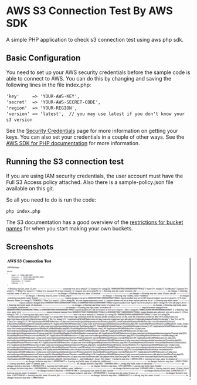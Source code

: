 # AWS S3 Connection Test By AWS SDK

A simple PHP application to check s3 connection test using aws php sdk.

## Basic Configuration

You need to set up your AWS security credentials before the sample code is able
to connect to AWS. You can do this by changing and saving the following lines in the file index.php:

	'key'     => 'YOUR-AWS-KEY',
	'secret'  => 'YOUR-AWS-SECRET-CODE',
	'region'  => 'YOUR-REGION',
	'version' => 'latest',  // you may use latest if you don't know your s3 version

See the [Security Credentials](http://aws.amazon.com/security-credentials) page
for more information on getting your keys. You can also set your credentials in
a couple of other ways. See the [AWS SDK for PHP documentation](http://docs.aws.amazon.com/aws-sdk-php/v3/guide/guide/credentials.html)
for more information.

## Running the S3 connection test

If you are using IAM security credentials, the user account must have the Full S3 Access policy attached.
Also there is a sample-policy.json file available on this git.

So all you need to do is run the
code:

    php index.php

The S3 documentation has a good overview of the [restrictions for bucket names](http://docs.aws.amazon.com/AmazonS3/latest/dev/BucketRestrictions.html)
for when you start making your own buckets.


## Screenshots
![Screen1](https://raw.githubusercontent.com/biplobice/aws-s3-php-conn-test/master/screenshots/screen-1.png)